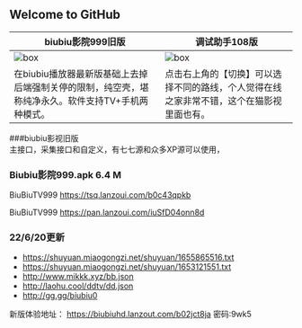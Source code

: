 ## Welcome to GitHub 

biubiu影院999旧版 | 调试助手108版
---------|---------
![box](https://liu673cn.github.io/box/sub/img/box01.jpg)|![box](https://liu673cn.github.io/box/sub/img/box01.jpg)
在biubiu播放器最新版基础上去掉后端强制关停的限制，纯空壳，堪称纯净永久。软件支持TV+手机两种模式。 | 点击右上角的【切换】可以选择不同的路线，个人觉得在线之家非常不错，这个在猫影视里面也有。



###biubiu影视旧版  
主接口，采集接口和自定义，有七七源和众多XP源可以使用，

### Biubiu影院999.apk 6.4 M  

BiuBiuTV999 https://tsq.lanzoui.com/b0c43qpkb  

BiuBiuTV999 https://pan.lanzoui.com/iuSfD04onn8d  

### 22/6/20更新  
- https://shuyuan.miaogongzi.net/shuyuan/1655865516.txt  
- https://shuyuan.miaogongzi.net/shuyuan/1653121551.txt  
- http://www.mikkk.xyz/bb.json  
- http://laohu.cool/ddtv/dd.json  
- http://gg.gg/biubiu0  


新版体验地址：
https://biubiuhd.lanzout.com/b02jct8ja
密码:9wk5
